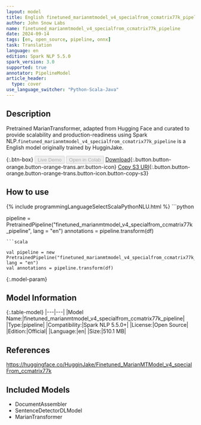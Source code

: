 ```yaml
---
layout: model
title: English finetuned_marianmtmodel_v4_specialfrom_ccmatrix77k_pipeline pipeline MarianTransformer from HugginJake
author: John Snow Labs
name: finetuned_marianmtmodel_v4_specialfrom_ccmatrix77k_pipeline
date: 2024-09-14
tags: [en, open_source, pipeline, onnx]
task: Translation
language: en
edition: Spark NLP 5.5.0
spark_version: 3.0
supported: true
annotator: PipelineModel
article_header:
  type: cover
use_language_switcher: "Python-Scala-Java"
---
```


## Description

Pretrained MarianTransformer, adapted from Hugging Face and curated to provide scalability and production-readiness using Spark NLP.`finetuned_marianmtmodel_v4_specialfrom_ccmatrix77k_pipeline` is a English model originally trained by HugginJake.

{:.btn-box}
<button class="button button-orange" disabled>Live Demo</button>
<button class="button button-orange" disabled>Open in Colab</button>
[Download](https://s3.amazonaws.com/auxdata.johnsnowlabs.com/public/models/finetuned_marianmtmodel_v4_specialfrom_ccmatrix77k_pipeline_en_5.5.0_3.0_1726350575974.zip){:.button.button-orange.button-orange-trans.arr.button-icon}
[Copy S3 URI](s3://auxdata.johnsnowlabs.com/public/models/finetuned_marianmtmodel_v4_specialfrom_ccmatrix77k_pipeline_en_5.5.0_3.0_1726350575974.zip){:.button.button-orange.button-orange-trans.button-icon.button-copy-s3}

## How to use



<div class="tabs-box" markdown="1">
{% include programmingLanguageSelectScalaPythonNLU.html %}
```python

pipeline = PretrainedPipeline("finetuned_marianmtmodel_v4_specialfrom_ccmatrix77k_pipeline", lang = "en")
annotations =  pipeline.transform(df)   

```
```scala

val pipeline = new PretrainedPipeline("finetuned_marianmtmodel_v4_specialfrom_ccmatrix77k_pipeline", lang = "en")
val annotations = pipeline.transform(df)

```
</div>

{:.model-param}
## Model Information

{:.table-model}
|---|---|
|Model Name:|finetuned_marianmtmodel_v4_specialfrom_ccmatrix77k_pipeline|
|Type:|pipeline|
|Compatibility:|Spark NLP 5.5.0+|
|License:|Open Source|
|Edition:|Official|
|Language:|en|
|Size:|510.1 MB|

## References

https://huggingface.co/HugginJake/Finetuned_MarianMTModel_v4_specialFrom_ccmatrix77k

## Included Models

- DocumentAssembler
- SentenceDetectorDLModel
- MarianTransformer